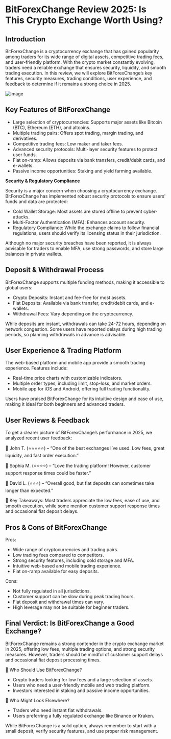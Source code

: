 BitForexChange Review 2025: Is This Crypto Exchange Worth Using?
======================================================

Introduction
------------

BitForexChange is a cryptocurrency exchange that has gained popularity among traders for its wide range of digital assets, competitive trading fees, and user-friendly platform. With the crypto market constantly evolving, traders need a reliable exchange that ensures security, liquidity, and smooth trading execution. In this review, we will explore BitForexChange’s key features, security measures, trading conditions, user experience, and feedback to determine if it remains a strong choice in 2025.



![image]()

Key Features of BitForexChange
--------------------

- Large selection of cryptocurrencies: Supports major assets like Bitcoin (BTC), Ethereum (ETH), and altcoins.
- Multiple trading pairs: Offers spot trading, margin trading, and derivatives.
- Competitive trading fees: Low maker and taker fees.
- Advanced security protocols: Multi-layer security features to protect user funds.
- Fiat on-ramp: Allows deposits via bank transfers, credit/debit cards, and e-wallets.
- Passive income opportunities: Staking and yield farming available.





**Security & Regulatory Compliance**

Security is a major concern when choosing a cryptocurrency exchange. BitForexChange has implemented robust security protocols to ensure users' funds and data are protected:

- Cold Wallet Storage: Most assets are stored offline to prevent cyber-attacks.
- Multi-Factor Authentication (MFA): Enhances account security.
- Regulatory Compliance: While the exchange claims to follow financial regulations, users should verify its licensing status in their jurisdiction.

Although no major security breaches have been reported, it is always advisable for traders to enable MFA, use strong passwords, and store large balances in private wallets.


Deposit & Withdrawal Process
-----------------

BitForexChange supports multiple funding methods, making it accessible to global users:

- Crypto Deposits: Instant and fee-free for most assets.
- Fiat Deposits: Available via bank transfer, credit/debit cards, and e-wallets.
- Withdrawal Fees: Vary depending on the cryptocurrency.

While deposits are instant, withdrawals can take 24-72 hours, depending on network congestion. Some users have reported delays during high trading periods, so planning withdrawals in advance is advisable.






User Experience & Trading Platform
-------------------

The web-based platform and mobile app provide a smooth trading experience. Features include:

- Real-time price charts with customizable indicators.
- Multiple order types, including limit, stop-loss, and market orders.
- Mobile app for iOS and Android, offering full trading functionality.

Users have praised BitForexChange for its intuitive design and ease of use, making it ideal for both beginners and advanced traders.





User Reviews & Feedback
-------------

To get a clearer picture of BitForexChange’s performance in 2025, we analyzed recent user feedback:

💬 John T. (⭐⭐⭐⭐⭐) – “One of the best exchanges I’ve used. Low fees, great liquidity, and fast order execution.”

💬 Sophia M. (⭐⭐⭐⭐) – “Love the trading platform! However, customer support response times could be faster.”

💬 David L. (⭐⭐⭐) – “Overall good, but fiat deposits can sometimes take longer than expected.”

🔎 Key Takeaways: Most traders appreciate the low fees, ease of use, and smooth execution, while some mention customer support response times and occasional fiat deposit delays.




Pros & Cons of BitForexChange
-------------


Pros:
- Wide range of cryptocurrencies and trading pairs. 
- Low trading fees compared to competitors. 
- Strong security features, including cold storage and MFA. 
- Intuitive web-based and mobile trading experience. 
- Fiat on-ramp available for easy deposits.


Cons:
- Not fully regulated in all jurisdictions. 
- Customer support can be slow during peak trading hours. 
- Fiat deposit and withdrawal times can vary. 
- High leverage may not be suitable for beginner traders.




Final Verdict: Is BitForexChange a Good Exchange?
-------------
BitForexChange remains a strong contender in the crypto exchange market in 2025, offering low fees, multiple trading options, and strong security measures. However, traders should be mindful of customer support delays and occasional fiat deposit processing times.

📌 Who Should Use BitForexChange?

- Crypto traders looking for low fees and a large selection of assets.
- Users who need a user-friendly mobile and web trading platform.
- Investors interested in staking and passive income opportunities.

📌 Who Might Look Elsewhere?

- Traders who need instant fiat withdrawals.
- Users preferring a fully regulated exchange like Binance or Kraken.

While BitForexChange is a solid option, always remember to start with a small deposit, verify security features, and use proper risk management.


